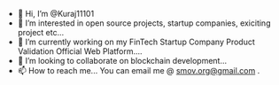 - 👋 Hi, I’m @Kuraj11101
- 👀 I’m interested in open source projects, startup companies, exiciting project etc...
- 🌱 I’m currently working on my FinTech Startup Company Product Validation Official Web Platform....
- 💞️ I’m looking to collaborate on blockchain development...
- 📫 How to reach me... You can email me @ smov.org@gmail.com .

<!---
Kuraj11101/Kuraj11101 is a ✨ special ✨ repository because its `README.md` (this file) appears on your GitHub profile.
You can click the Preview link to take a look at your changes.
--->
